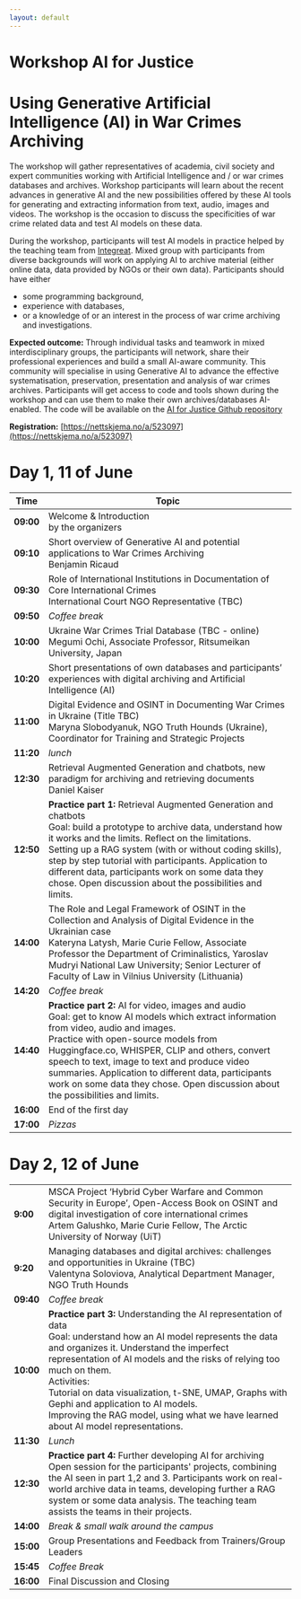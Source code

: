 ```yaml
---
layout: default
---
```


# Workshop AI for Justice
# Using Generative Artificial Intelligence (AI) in War Crimes Archiving


The workshop will gather representatives of academia, civil society and expert communities working with Artificial Intelligence and / or war crimes databases and archives. Workshop participants will learn about the recent advances in generative AI and the new possibilities offered by these AI tools for generating and extracting information from text, audio, images and videos. The workshop is the occasion to discuss the specificities of war crime related data and test AI models on these data.
 
During the workshop, participants will test AI models in practice helped by the teaching team from [Integreat](https://www.integreat.no/). Mixed group with participants from diverse backgrounds will work on applying AI to archive material (either online data, data provided by NGOs or their own data). Participants should have either 
* some programming background, 
* experience with databases,
* or a knowledge of or an interest in the process of war crime archiving and investigations.

 
**Expected outcome:** Through individual tasks and teamwork in mixed interdisciplinary groups, the participants will network, share their professional experiences and build a small AI-aware community. This community will specialise in using Generative AI to advance the effective systematisation, preservation, presentation and analysis of war crimes archives. Participants will get access to code and tools shown during the workshop and can use them to make their own archives/databases AI-enabled. The code will be available on the [AI for Justice Github repository](https://github.com/AIforJustice)


**Registration:** [https://nettskjema.no/a/523097](https://nettskjema.no/a/523097)

# Day 1, 11 of June

| Time | Topic |
| --- | ----------- |
|**09:00** |Welcome & Introduction <br> by the organizers| 
|**09:10** |Short overview of Generative AI and potential applications to War Crimes Archiving<br>Benjamin Ricaud|
|**09:30** | Role of International Institutions in Documentation of Core International Crimes<br>International Court NGO Representative (TBC)|
|**09:50**| *Coffee break*|
|**10:00**| Ukraine War Crimes Trial Database (TBC - online)<br>Megumi Ochi, Associate Professor, Ritsumeikan University, Japan |　　
|**10:20** | Short presentations of own databases and participants’ experiences with digital archiving and Artificial Intelligence (AI)|
|**11:00**| Digital Evidence and OSINT in Documenting War Crimes in Ukraine (Title TBC)<br>Maryna Slobodyanuk, NGO Truth Hounds (Ukraine), Coordinator for Training and Strategic Projects |
|**11:20**| *lunch*|
|**12:30**| Retrieval Augmented Generation and chatbots, new paradigm for archiving and retrieving documents<br>Daniel Kaiser|
|**12:50**| **Practice part 1:** Retrieval Augmented Generation and chatbots<br>Goal: build a prototype to archive data, understand how it works and the limits. Reflect on the limitations.<br>Setting up a RAG system (with or without coding skills), step by step tutorial with participants. Application to different data, participants work on some data they chose. Open discussion about the possibilities and limits.|
|**14:00**| The Role and Legal Framework of OSINT in the Collection and Analysis of Digital Evidence in the Ukrainian case<br>Kateryna Latysh, Marie Curie Fellow, Associate Professor the Department of Criminalistics, Yaroslav Mudryi National Law University; Senior Lecturer of Faculty of Law in Vilnius University (Lithuania)|
|**14:20**| *Coffee break*|
|**14:40**| **Practice part 2:** AI for video, images and audio<br>Goal: get to know AI models which extract information from video, audio and images.<br>Practice with open-source models from Huggingface.co, WHISPER, CLIP and others, convert speech to text, image to text and produce video summaries. Application to different data, participants work on some data they chose. Open discussion about the possibilities and limits.|
|**16:00**| End of the first day|
|**17:00**| *Pizzas*| 

# Day 2, 12 of June

| | |
|-----|------|
|**9:00**| MSCA Project ‘Hybrid Cyber Warfare and Common Security in Europe’, Open-Access Book on OSINT and digital investigation of core international crimes <br>Artem Galushko, Marie Curie Fellow, The Arctic University of Norway (UiT)|
|**9:20**| Managing databases and digital archives: challenges and opportunities in Ukraine (TBC)<br> Valentyna Soloviova, Analytical Department Manager, NGO Truth Hounds |
|**09:40**| *Coffee break*| 
|**10:00**| **Practice part 3:** Understanding the AI representation of data<br>Goal: understand how an AI model represents the data and organizes it. Understand the imperfect representation of AI models and the risks of relying too much on them.<br>Activities:<br>Tutorial on data visualization, t-SNE, UMAP, Graphs with Gephi and application to AI models.<br>Improving the RAG model, using what we have learned about AI model representations.|
|**11:30**|*Lunch*|    
|**12:30**|   **Practice part 4:** Further developing AI for archiving<br>Open session for the participants' projects, combining the AI seen in part 1,2 and 3. Participants work on real-world archive data in teams, developing further a RAG system or some data analysis. The teaching team assists the teams in their projects.
|**14:00**| *Break & small walk around the campus*|                                                  
|**15:00**| Group Presentations and Feedback from Trainers/Group Leaders|     
|**15:45**| *Coffee Break*|
|**16:00**|   Final Discussion and Closing  |

